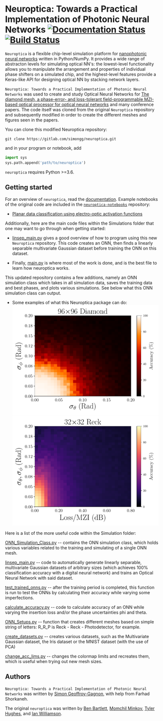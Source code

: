 # Neuroptica: Towards a Practical Implementation of Photonic Neural Networks [![Documentation Status](https://readthedocs.org/projects/neuroptica/badge/?version=latest)](https://neuroptica.readthedocs.io/en/latest/?badge=latest) [![Build Status](https://travis-ci.com/fancompute/neuroptica.svg?token=CSoUuvqmixfJpdwkLqet&branch=master)](https://travis-ci.com/fancompute/neuroptica)

`Neuroptica` is a flexible chip-level simulation platform for [nanophotonic neural networks](https://arxiv.org/abs/1903.04579) written in Python/NumPy. It provides a wide range of abstracton levels for simulating optical NN's: the lowest-level functionality allows you to manipulate the arrangement and properties of individual phase shifters on a simulated chip, and the highest-level features provide a Keras-like API for designing optical NN by stacking network layers.

`Neuroptica: Towards a Practical Implementation of Photonic Neural Networks` was used to create and study Optical Neural Networks for [The diamond mesh, a phase-error- and loss-tolerant field-programmable MZI-based optical processor for optical neural networks](https://www.osapublishing.org/oe/abstract.cfm?uri=oe-28-16-23495) and many conference papers. The code itself was cloned from the original `Neuroptica` repository and subsequently modified in order to create the different meshes and figures seen in the papers. 


You can clone this modified Neuroptica repository:
```
git clone https://gitlab.com/simongg/neuroptica.git
```
 
and in your program or notebook, add

```python
import sys
sys.path.append('path/to/neuroptica')
``` 

`neuroptica` requires Python >=3.6.


## Getting started

For an overview of `neuroptica`, read the [documentation](https://neuroptica.readthedocs.io). Example notebooks of the original code are included in the [`neuroptica-notebooks`](https://github.com/fancompute/neuroptica-notebooks) repository:

- [Planar data classification using electro-optic activation functions](https://github.com/fancompute/neuroptica-notebooks/blob/master/neuroptica_demo.ipynb)

Additionally, here are the main code files within the Simulations folder that one may want to go through when getting started:

- [linsep_main.py](https://gitlab.com/simongg/neuroptica/-/blob/master/Simulations/linsep_main.py) gives a good overview of how to program using this new `Neuroptica` repository. This code creates an ONN, then finds a linearly separable multivariate Gaussian dataset before training the ONN on this dataset.

- Finally, [main.py](https://gitlab.com/simongg/neuroptica/-/blob/master/Simulations/main.py) is where most of the work is done, and is the best file to learn how neuroptica works.

This updated repository contains a few additions, namely an ONN simulation class which takes in all simulation data, saves the training data and best phases, and plots various simulations. See below what this ONN simulation class can output.
- Some examples of what this Neuroptica package can do:
![Phi Theta error Simulation of a trained 96x96 Diamond Mesh](img/PT_ACC_C_Q_P_N=96-1.png   "Diamond mesh accuracy plot")
![Insertion Loss + Phase error Simulation of a trained 96x96 Reck Mesh](img/LPU_ACC_R_P_N=32-1.png    "Reck mesh accuracy plot")


Here is a list of the more useful code within the Simulation folder:

[ONN_Simulation_Class.py](https://gitlab.com/simongg/neuroptica/-/blob/master/tests/ONN_Simulation_Class.py) -- contains the ONN simulation class, which holds various variables related to the training and simulating of a single ONN mesh.

[linsep_main.py](https://gitlab.com/simongg/neuroptica/-/blob/master/tests/linsep_main.py) -- code to automatically generate linearly separable, multivariate Gaussian datasets of arbitrary sizes (which achieves 100% classification accuracy with a digital neural network) and trains an Optical Neural Network with said dataset. 

[test_trained_onns.py](https://gitlab.com/simongg/neuroptica/-/blob/master/tests/test_trained_onns.py) -- after the training period is completed, this function is run to test the ONNs by calculating their accuracy while varying some imperfections.

[calculate_accuracy.py](https://gitlab.com/simongg/neuroptica/-/blob/master/tests/calculate_accuracy.py) -- code to calculate accuracy of an ONN while varying the insertion loss and/or the phase uncertainties phi and theta.

[ONN_Setups.py](https://gitlab.com/simongg/neuroptica/-/blob/master/tests/ONN_Setups.py) -- function that creates different meshes based on simple string of letters: R_R_P is Reck - Reck - Photodetector, for example.

[create_datasets.py](https://gitlab.com/simongg/neuroptica/-/blob/master/tests/create_datasets.py) -- creates various datasets, such as the Multivariate Gaussian dataset, the Iris dataset or the MNIST dataset (with the use of PCA)

[change_acc_lims.py](https://gitlab.com/simongg/neuroptica/-/blob/master/tests/change_acc_lims.py) -- changes the colormap limits and recreates them, which is useful when trying out new mesh sizes.

## Authors
`Neuroptica: Towards a Practical Implementation of Photonic Neural Networks` was written by [Simon Geoffroy-Gagnon](https://s-g-gagnon.research.mcgill.ca/), with help from Farhad Shorkaneh.

The original `neuroptica` was written by [Ben Bartlett](https://github.com/bencbartlett), [Momchil Minkov](https://github.com/momchilmm), [Tyler Hughes](https://github.com/twhughes), and  [Ian Williamson](https://github.com/ianwilliamson).
